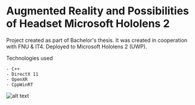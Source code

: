 # Augmented Reality and Possibilities of Headset Microsoft Hololens 2

Project created as part of Bachelor's thesis. It was created in cooperation with FNU & IT4. Deployed to Microsoft Hololens 2 (UWP). 

Technologies used

	- C++
	- DirectX 11
	- OpenXR
	- CppWinRT
 
![alt text]([https://github.com/ondrafojtik/ARdno_DX11/blob/master/Animation.gif](https://github.com/ondrafojtik/ARdno_DX11/blob/master/Animation.gif?raw=true) "Result")
